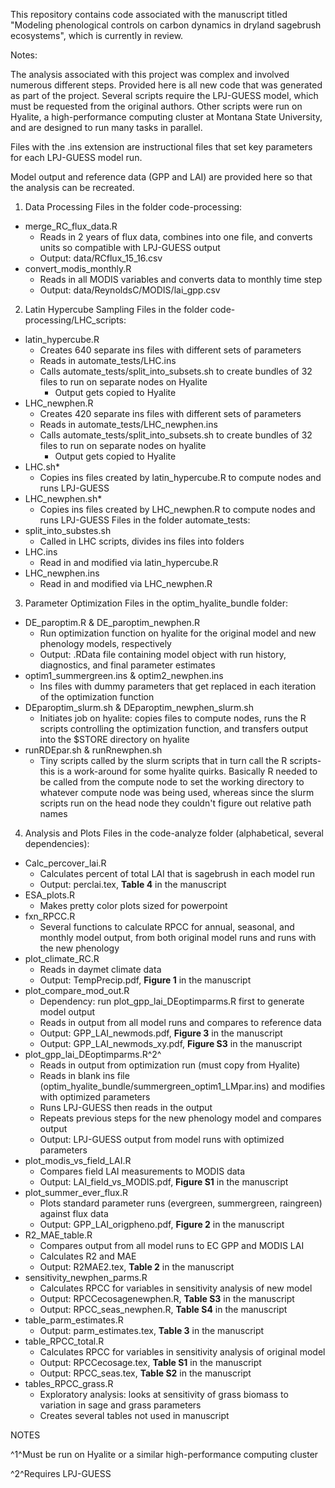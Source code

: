 This repository contains code associated with the manuscript titled "Modeling phenological controls on carbon dynamics in dryland sagebrush ecosystems", which is currently in review.

Notes:

The analysis associated with this project was complex and involved
numerous different steps. Provided here is all new code that was
generated as part of the project. Several scripts require the LPJ-GUESS
model, which must be requested from the original authors. Other scripts
were run on Hyalite, a high-performance computing cluster at Montana
State University, and are designed to run many tasks in parallel.

Files with the .ins extension are instructional files that set key
parameters for each LPJ-GUESS model run.

Model output and reference data (GPP and LAI) are provided here so that
the analysis can be recreated.


1.  Data Processing
Files in the folder code-processing:
-   merge\_RC\_flux\_data.R
    -   Reads in 2 years of flux data, combines into one file, and
        converts units so compatible with LPJ-GUESS output
    -   Output: data/RCflux\_15\_16.csv
-   convert\_modis\_monthly.R
    -   Reads in all MODIS variables and converts data to monthly time
        step
    -   Output: data/ReynoldsC/MODIS/lai\_gpp.csv

2.  Latin Hypercube Sampling
Files in the folder code-processing/LHC\_scripts:
-   latin\_hypercube.R
    -   Creates 640 separate ins files with different sets of parameters
    -   Reads in automate\_tests/LHC.ins
    -   Calls automate\_tests/split\_into\_subsets.sh to create
        bundles of 32 files to run on separate nodes on Hyalite
        -   Output gets copied to Hyalite
-   LHC\_newphen.R
    -   Creates 420 separate ins files with different sets of parameters
    -   Reads in automate\_tests/LHC\_newphen.ins
    -   Calls automate\_tests/split\_into\_subsets.sh to create bundles
        of 32 files to run on separate nodes on hyalite
        -   Output gets copied to Hyalite
-   LHC.sh\*
    -   Copies ins files created by latin\_hypercube.R to compute nodes
        and runs LPJ-GUESS
-   LHC\_newphen.sh\*
    -   Copies ins files created by LHC\_newphen.R to compute nodes and
        runs LPJ-GUESS
Files in the folder automate\_tests:
-   split\_into\_substes.sh
    -   Called in LHC scripts, divides ins files into folders
-   LHC.ins
    -   Read in and modified via latin\_hypercube.R
-   LHC\_newphen.ins
    -   Read in and modified via LHC\_newphen.R
    
3.  Parameter Optimization
Files in the optim\_hyalite\_bundle folder:
-   DE\_paroptim.R & DE\_paroptim\_newphen.R
    -   Run optimization function on hyalite for the original model and
        new phenology models, respectively
    -   Output: .RData file containing model object with run history,
        diagnostics, and final parameter estimates
-   optim1\_summergreen.ins & optim2\_newphen.ins
    -   Ins files with dummy parameters that get replaced in each
        iteration of the optimization function
-   DEparoptim\_slurm.sh & DEparoptim\_newphen\_slurm.sh
    -   Initiates job on hyalite: copies files to compute nodes, runs
        the R scripts controlling the optimization function, and
        transfers output into the \$STORE directory on hyalite
-   runRDEpar.sh & runRnewphen.sh
    -   Tiny scripts called by the slurm scripts that in turn call the R
        scripts- this is a work-around for some hyalite quirks.
        Basically R needed to be called from the compute node to set the
        working directory to whatever compute node was being used,
        whereas since the slurm scripts run on the head node they
        couldn't figure out relative path names
        
4.  Analysis and Plots
Files in the code-analyze folder (alphabetical, several dependencies):
-   Calc\_percover\_lai.R
    -   Calculates percent of total LAI that is sagebrush in each model
        run
    -   Output: perclai.tex, **Table 4** in the manuscript
-   ESA\_plots.R
    -   Makes pretty color plots sized for powerpoint
-   fxn\_RPCC.R
    -   Several functions to calculate RPCC for annual, seasonal, and
        monthly model output, from both original model runs and runs
        with the new phenology
-   plot\_climate\_RC.R
    -   Reads in daymet climate data
    -   Output: TempPrecip.pdf, **Figure 1** in the manuscript
-   plot\_compare\_mod\_out.R
    -   Dependency: run plot\_gpp\_lai\_DEoptimparms.R first to generate
        model output
    -   Reads in output from all model runs and compares to reference
        data
    -   Output: GPP\_LAI\_newmods.pdf, **Figure 3** in the manuscript
    -   Output: GPP\_LAI\_newmods\_xy.pdf, **Figure S3** in the
        manuscript
-   plot\_gpp\_lai\_DEoptimparms.R^2^
    -   Reads in output from optimization run (must copy from Hyalite)
    -   Reads in blank ins
        file (optim\_hyalite\_bundle/summergreen\_optim1\_LMpar.ins) and
        modifies with optimized parameters
    -   Runs LPJ-GUESS then reads in the output
    -   Repeats previous steps for the new phenology model and compares
        output
    -   Output: LPJ-GUESS output from model runs with optimized
        parameters
-   plot\_modis\_vs\_field\_LAI.R
    -   Compares field LAI measurements to MODIS data
    -   Output: LAI\_field\_vs\_MODIS.pdf, **Figure S1** in the
        manuscript
-   plot\_summer\_ever\_flux.R
    -   Plots standard parameter runs (evergreen,
        summergreen, raingreen) against flux data
    -   Output: GPP\_LAI\_origpheno.pdf, **Figure 2** in the manuscript
-   R2\_MAE\_table.R
    -   Compares output from all model runs to EC GPP and MODIS LAI
    -   Calculates R2 and MAE
    -   Output: R2MAE2.tex, **Table 2** in the manuscript
-   sensitivity\_newphen\_parms.R
    -   Calculates RPCC for variables in sensitivity analysis of new
        model
    -   Output: RPCCecosagenewphen.R, **Table S3** in the manuscript
    -   Output: RPCC\_seas\_newphen.R, **Table S4** in the manuscript
-   table\_parm\_estimates.R
    -   Output: parm\_estimates.tex, **Table 3** in the manuscript
-   table\_RPCC\_total.R
    -   Calculates RPCC for variables in sensitivity analysis of
        original model
    -   Output: RPCCecosage.tex, **Table S1** in the manuscript
    -   Output: RPCC\_seas.tex, **Table S2** in the manuscript
-   tables\_RPCC\_grass.R
    -   Exploratory analysis: looks at sensitivity of grass biomass to
        variation in sage and grass parameters
    -   Creates several tables not used in manuscript

NOTES

^1^Must be run on Hyalite or a similar high-performance computing
cluster

^2^Requires LPJ-GUESS

